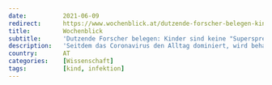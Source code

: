 ```yaml
---
date:          2021-06-09
redirect:      https://www.wochenblick.at/dutzende-forscher-belegen-kinder-sind-keine-superspreader/
title:         Wochenblick
subtitle:      'Dutzende Forscher belegen: Kinder sind keine "Superspreader"'
description:   'Seitdem das Coronavirus den Alltag dominiert, wird behauptet, dass Kinder zu den größten Treibern der sogenannten Pandemie zählen.'
country:       AT
categories:    [Wissenschaft]
tags:          [kind, infektion]
---
```

